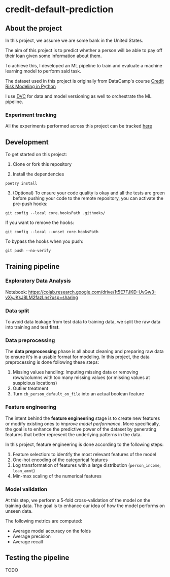 # credit-default-prediction

## About the project

In this project, we assume we are some bank in the United States.

The aim of this project is to predict whether a person will be able to pay off their loan given some information about them.

To achieve this, I developed an ML pipeline to train and evaluate a machine learning model to perform said task.

The dataset used in this project is originally from DataCamp's course [Credit Risk Modeling in Python](https://app.datacamp.com/learn/courses/credit-risk-modeling-in-python)

I use [DVC](https://dvc.org/) for data and model versioning as well to orchestrate the ML pipeline.

### Experiment tracking

All the experiments performed across this project can be tracked [here](https://studio.datachain.ai/user/ericdasse28/projects/credit-default-prediction-r4c9vq41ky)

## Development

To get started on this project:

1. Clone or fork this repository

2. Install the dependencies

```
poetry install
```

3. (Optional) To ensure your code quality is okay and all the tests are green before pushing your code to the remote repository, you can activate the pre-push hooks:

```
git config --local core.hooksPath .githooks/
```

If you want to remove the hooks:

```
git config --local --unset core.hooksPath
```

To bypass the hooks when you push:

```
git push --no-verify
```

## Training pipeline

### Exploratory Data Analysis

Notebook: https://colab.research.google.com/drive/1t5E7FJKD-UvGw3-vXyJKsJ8LM2fazLns?usp=sharing

### Data split

To avoid data leakage from test data to training data, we split the raw data into training
and test **first**.

### Data preprocessing

The **data preprocessing** phase is all about cleaning and preparing raw data to ensure it's in a usable format for modeling.
In this project, the data preprocessing is done following these steps:

1. Missing values handling: Imputing missing data or removing rows/columns with too many missing values (or missing values at suspicious locations)
2. Outlier treatment
3. Turn `cb_person_default_on_file` into an actual boolean feature

### Feature engineering

The intent behind the **feature engineering** stage is to create new features or modify existing
ones to _improve model performance_. More specifically, the goal is to enhance the
predictive power of the dataset by generating features that better represent the
underlying patterns in the data.

In this project, feature engineering is done according to the following steps:

1. Feature selection: to identify the most relevant features of the model
2. One-hot encoding of the categorical features
3. Log transformation of features with a large distribution (`person_income`, `loan_amnt`)
4. Min-max scaling of the numerical features

### Model validation

At this step, we perform a 5-fold cross-validation of the model on the training data.
The goal is to enhance our idea of how the model performs on unseen data.

The following metrics are computed:

- Average model accuracy on the folds
- Average precision
- Average recall

## Testing the pipeline

TODO
